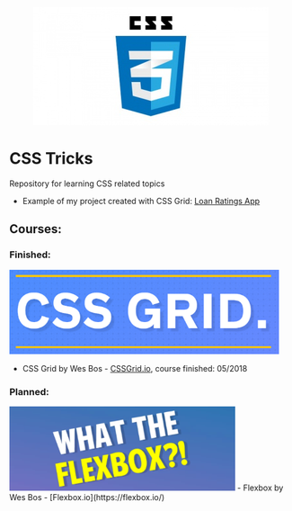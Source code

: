 <p align="center">
  <img src="https://raw.githubusercontent.com/wroclawianka/css-tricks/master/assets/img/css.jpg"/>
</p>


# CSS Tricks
Repository for learning CSS related topics
- Example of my project created with CSS Grid: [Loan Ratings App](https://wroclawianka.github.io/loan-ratings-app/)

## Courses:

### Finished:

<img src="https://raw.githubusercontent.com/wroclawianka/css-tricks/master/assets/img/css-grid.png" height="150px"/>

- CSS Grid by Wes Bos - [CSSGrid.io](https://cssgrid.io/), course finished: 05/2018

### Planned:

<img src="https://raw.githubusercontent.com/wroclawianka/css-tricks/master/assets/img/flexbox.png" height="150px"/>
- Flexbox by Wes Bos - [Flexbox.io](https://flexbox.io/)
